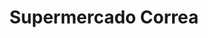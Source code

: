 ---
title: "Supermercado Correa"
url: /ciudad-autonoma-de-buenos-aires/supermercado-correa/
shop: supermercado
---